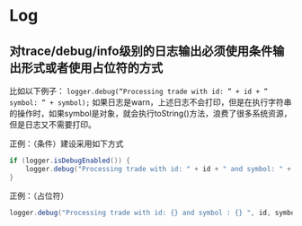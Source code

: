 # Log

## 对trace/debug/info级别的日志输出必须使用条件输出形式或者使用占位符的方式

比如以下例子：
```logger.debug(“Processing trade with id: ” + id + ” symbol: ” + symbol);```
如果日志是warn，上述日志不会打印，但是在执行字符串的操作时，如果symbol是对象，就会执行toString()方法，浪费了很多系统资源，但是日志又不需要打印。

正例：（条件）建设采用如下方式
```java
if (logger.isDebugEnabled()) {
    logger.debug("Processing trade with id: " + id + " and symbol: " + symbol);
}
```
正例：（占位符）
```java
logger.debug("Processing trade with id: {} and symbol : {} ", id, symbol);
```







